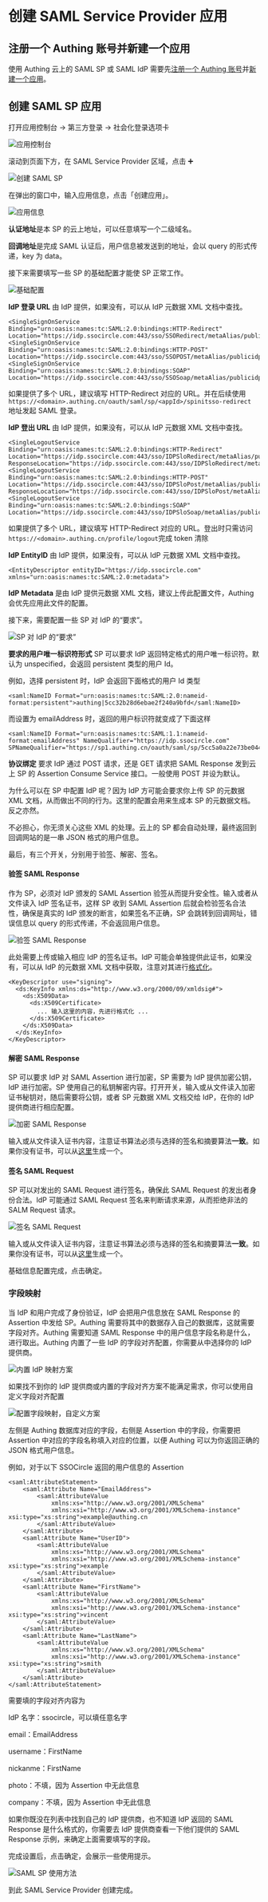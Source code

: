 # 创建 SAML Service Provider 应用

## 注册一个 Authing 账号并新建一个应用

使用 Authing 云上的 SAML SP 或 SAML IdP 需要先[注册一个 Authing 账号](https://authing.cn/login)并[新建一个应用](https://authing.cn/dashboard)。

## 创建 SAML SP 应用

打开应用控制台 -&gt; 第三方登录 -&gt; 社会化登录选项卡

![&#x5E94;&#x7528;&#x63A7;&#x5236;&#x53F0;](../../.gitbook/assets/image%20%28149%29.png)

滚动到页面下方，在 SAML Service Provider 区域，点击 ➕

![&#x521B;&#x5EFA; SAML SP](../../.gitbook/assets/image%20%28220%29.png)

在弹出的窗口中，输入应用信息，点击「创建应用」。

![&#x5E94;&#x7528;&#x4FE1;&#x606F;](../../.gitbook/assets/image%20%2846%29.png)

**认证地址**是本 SP 的云上地址，可以任意填写一个二级域名。

**回调地址**是完成 SAML 认证后，用户信息被发送到的地址，会以 query 的形式传递，key 为 data。

接下来需要填写一些 SP 的基础配置才能使 SP 正常工作。

![&#x57FA;&#x7840;&#x914D;&#x7F6E;](../../.gitbook/assets/image%20%28380%29.png)

**IdP 登录 URL** 由 IdP 提供，如果没有，可以从 IdP 元数据 XML 文档中查找。

```markup
<SingleSignOnService Binding="urn:oasis:names:tc:SAML:2.0:bindings:HTTP-Redirect" Location="https://idp.ssocircle.com:443/sso/SSORedirect/metaAlias/publicidp"/>
<SingleSignOnService Binding="urn:oasis:names:tc:SAML:2.0:bindings:HTTP-POST" Location="https://idp.ssocircle.com:443/sso/SSOPOST/metaAlias/publicidp"/>
<SingleSignOnService Binding="urn:oasis:names:tc:SAML:2.0:bindings:SOAP" Location="https://idp.ssocircle.com:443/sso/SSOSoap/metaAlias/publicidp"/>
```

如果提供了多个 URL，建议填写 HTTP-Redirect 对应的 URL。并在后续使用 `https://<domain>.authing.cn/oauth/saml/sp/<appId>/spinitsso-redirect` 地址发起 SAML 登录。

**IdP 登出 URL** 由 IdP 提供，如果没有，可以从 IdP 元数据 XML 文档中查找。

```markup
<SingleLogoutService Binding="urn:oasis:names:tc:SAML:2.0:bindings:HTTP-Redirect" Location="https://idp.ssocircle.com:443/sso/IDPSloRedirect/metaAlias/publicidp" ResponseLocation="https://idp.ssocircle.com:443/sso/IDPSloRedirect/metaAlias/publicidp"/>
<SingleLogoutService Binding="urn:oasis:names:tc:SAML:2.0:bindings:HTTP-POST" Location="https://idp.ssocircle.com:443/sso/IDPSloPost/metaAlias/publicidp" ResponseLocation="https://idp.ssocircle.com:443/sso/IDPSloPost/metaAlias/publicidp"/>
<SingleLogoutService Binding="urn:oasis:names:tc:SAML:2.0:bindings:SOAP" Location="https://idp.ssocircle.com:443/sso/IDPSloSoap/metaAlias/publicidp"/>
```

如果提供了多个 URL，建议填写 HTTP-Redirect 对应的 URL。登出时只需访问 `https://<domain>.authing.cn/profile/logout`完成 token 清除

**IdP EntityID** 由 IdP 提供，如果没有，可以从 IdP 元数据 XML 文档中查找。

```markup
<EntityDescriptor entityID="https://idp.ssocircle.com" xmlns="urn:oasis:names:tc:SAML:2.0:metadata">
```

**IdP Metadata** 是由 IdP 提供元数据 XML 文档，建议上传此配置文件，Authing 会优先应用此文件的配置。

接下来，需要配置一些 SP 对 IdP 的“要求”。

![SP &#x5BF9; IdP &#x7684;&#x201C;&#x8981;&#x6C42;&#x201D;](../../.gitbook/assets/image%20%28207%29.png)

 **要求的用户唯一标识符形式** SP 可以要求 IdP 返回特定格式的用户唯一标识符。默认为 unspecified，会返回 persistent 类型的用户 Id。

例如，选择 persistent 时，IdP 会返回下面格式的用户 Id 类型

```markup
<saml:NameID Format="urn:oasis:names:tc:SAML:2.0:nameid-format:persistent">authing|5cc32b28d6ebae2f240a9bfd</saml:NameID>
```

而设置为 emailAddress 时，返回的用户标识符就变成了下面这样

```markup
<saml:NameID Format="urn:oasis:names:tc:SAML:1.1:nameid-format:emailAddress" NameQualifier="https://idp.ssocircle.com" SPNameQualifier="https://sp1.authing.cn/oauth/saml/sp/5cc5a0a22e73be044ba7f649/metadata">services@authing.cn</saml:NameID>
```

**协议绑定** 要求 IdP 通过 POST 请求，还是 GET 请求把 SAML Response 发到云上 SP 的 Assertion Consume Service 接口。一般使用 POST 并设为默认。

为什么可以在 SP 中配置 IdP 呢？因为 IdP 方可能会要求你上传 SP 的元数据 XML 文档，从而做出不同的行为。这里的配置会用来生成本 SP 的元数据文档。反之亦然。

不必担心，你无须关心这些 XML 的处理。云上的 SP 都会自动处理，最终返回到回调网站的是一串 JSON 格式的用户信息。

最后，有三个开关，分别用于验签、解密、签名。

#### 验签 SAML Response

作为 SP，必须对 IdP 颁发的 SAML Assertion 验签从而提升安全性。输入或者从文件读入 IdP 签名证书，这样 SP 收到 SAML Assertion 后就会检验签名合法性，确保是真实的 IdP 颁发的断言，如果签名不正确，SP 会跳转到回调网址，错误信息以 query 的形式传递，不会返回用户信息。

![&#x9A8C;&#x7B7E; SAML Response](../../.gitbook/assets/image%20%28115%29.png)

此处需要上传或输入相应 IdP 的签名证书。IdP 可能会单独提供此证书，如果没有，可以从 IdP 的元数据 XML 文档中获取，注意对其进行[格式化](https://www.samltool.com/format_x509cert.php)。

```markup
<KeyDescriptor use="signing">
  <ds:KeyInfo xmlns:ds="http://www.w3.org/2000/09/xmldsig#">
    <ds:X509Data>
      <ds:X509Certificate>
        ... 输入这里的内容，先进行格式化 ...
      </ds:X509Certificate>
    </ds:X509Data>
  </ds:KeyInfo>
</KeyDescriptor>
```

#### 解密 SAML Response

SP 可以要求 IdP 对 SAML Assertion 进行加密，SP 需要为 IdP 提供加密公钥，IdP 进行加密。SP 使用自己的私钥解密内容。打开开关，输入或从文件读入加密证书秘钥对，随后需要将公钥，或者 SP 元数据 XML 文档交给 IdP，在你的 IdP 提供商进行相应配置。

![&#x52A0;&#x5BC6; SAML Response](../../.gitbook/assets/image%20%28141%29.png)

输入或从文件读入证书内容，注意证书算法必须与选择的签名和摘要算法**一致**。如果你没有证书，可以从[这里](https://www.samltool.com/self_signed_certs.php)生成一个。

#### 签名 SAML Request

SP 可以对发出的 SAML Request 进行签名，确保此 SAML Request 的发出者身份合法。IdP 可能通过 SAML Request 签名来判断请求来源，从而拒绝非法的 SALM Request 请求。

![&#x7B7E;&#x540D; SAML Request](../../.gitbook/assets/image%20%28286%29.png)

输入或从文件读入证书内容，注意证书算法必须与选择的签名和摘要算法**一致**。如果你没有证书，可以从[这里](https://www.samltool.com/self_signed_certs.php)生成一个。

基础信息配置完成，点击确定。

### 字段映射

当 IdP 和用户完成了身份验证，IdP 会把用户信息放在 SAML Response 的 Assertion 中发给 SP。Authing 需要将其中的数据存入自己的数据库，这就需要字段对齐。Authing 需要知道 SAML Response 中的用户信息字段名称是什么，进行取出。Authing 内置了一些 IdP 的字段对齐配置，你需要从中选择你的 IdP 提供商。

![&#x5185;&#x7F6E; IdP &#x6620;&#x5C04;&#x65B9;&#x6848;](../../.gitbook/assets/image%20%28123%29.png)

如果找不到你的 IdP 提供商或内置的字段对齐方案不能满足需求，你可以使用自定义字段对齐配置

![&#x914D;&#x7F6E;&#x5B57;&#x6BB5;&#x6620;&#x5C04;&#xFF0C;&#x81EA;&#x5B9A;&#x4E49;&#x65B9;&#x6848;](../../.gitbook/assets/image%20%285%29.png)

左侧是 Authing 数据库对应的字段，右侧是 Assertion 中的字段，你需要把 Assertion 中对应的字段名称填入对应的位置，以便 Authing 可以为你返回正确的 JSON 格式用户信息。

例如，对于以下 SSOCircle 返回的用户信息的 Assertion

```markup
<saml:AttributeStatement>
	<saml:Attribute Name="EmailAddress">
		<saml:AttributeValue
			xmlns:xs="http://www.w3.org/2001/XMLSchema"
			xmlns:xsi="http://www.w3.org/2001/XMLSchema-instance" xsi:type="xs:string">example@authing.cn
		</saml:AttributeValue>
	</saml:Attribute>
	<saml:Attribute Name="UserID">
		<saml:AttributeValue
			xmlns:xs="http://www.w3.org/2001/XMLSchema"
			xmlns:xsi="http://www.w3.org/2001/XMLSchema-instance" xsi:type="xs:string">example
		</saml:AttributeValue>
	</saml:Attribute>
	<saml:Attribute Name="FirstName">
		<saml:AttributeValue
			xmlns:xs="http://www.w3.org/2001/XMLSchema"
			xmlns:xsi="http://www.w3.org/2001/XMLSchema-instance" xsi:type="xs:string">vincent
		</saml:AttributeValue>
	</saml:Attribute>
	<saml:Attribute Name="LastName">
		<saml:AttributeValue
			xmlns:xs="http://www.w3.org/2001/XMLSchema"
			xmlns:xsi="http://www.w3.org/2001/XMLSchema-instance" xsi:type="xs:string">smith
		</saml:AttributeValue>
	</saml:Attribute>
</saml:AttributeStatement>
```

需要填的字段对齐内容为

IdP 名字：ssocircle，可以填任意名字

email：EmailAddress

username：FirstName

nickanme：FirstName

photo：不填，因为 Assertion 中无此信息

company：不填，因为 Assertion 中无此信息

如果你既没在列表中找到自己的 IdP 提供商，也不知道 IdP 返回的 SAML Response 是什么格式的，你需要去 IdP 提供商查看一下他们提供的 SAML Response 示例，来确定上面需要填写的字段。

完成设置后，点击确定，会展示一些使用提示。

![SAML SP &#x4F7F;&#x7528;&#x65B9;&#x6CD5;](../../.gitbook/assets/image%20%28191%29.png)

到此 SAML Service Provider 创建完成。

